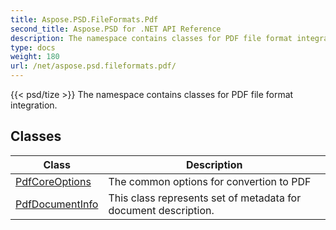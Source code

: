 ```yaml
---
title: Aspose.PSD.FileFormats.Pdf
second_title: Aspose.PSD for .NET API Reference
description: The namespace contains classes for PDF file format integration
type: docs
weight: 180
url: /net/aspose.psd.fileformats.pdf/
---
```

{{< psd/tize >}}
The namespace contains classes for PDF file format integration.

## Classes

| Class | Description |
| --- | --- |
| [PdfCoreOptions](./pdfcoreoptions/) | The common options for convertion to PDF |
| [PdfDocumentInfo](./pdfdocumentinfo/) | This class represents set of metadata for document description. |


